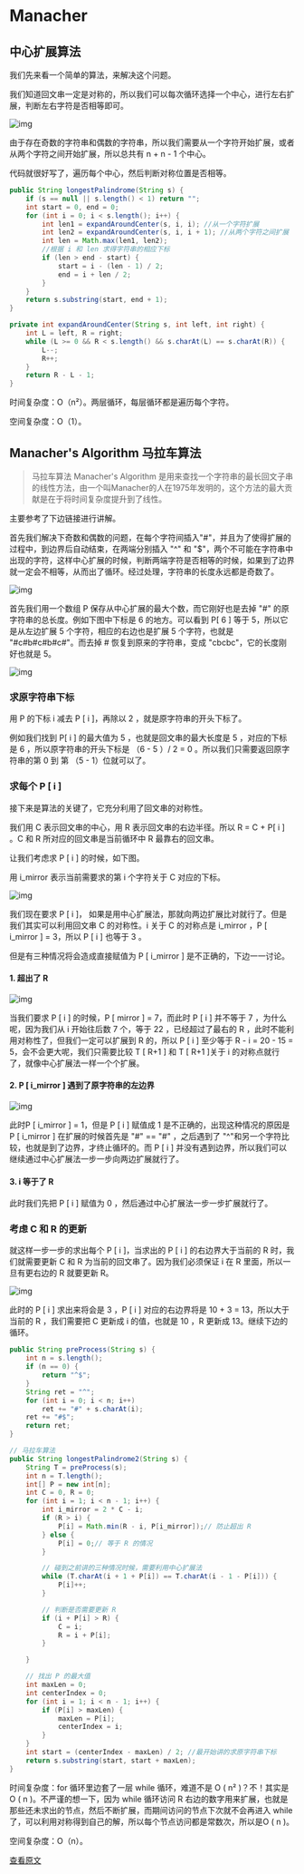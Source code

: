 # Manacher

## 中心扩展算法

我们先来看一个简单的算法，来解决这个问题。

我们知道回文串一定是对称的，所以我们可以每次循环选择一个中心，进行左右扩展，判断左右字符是否相等即可。



![img](https://raw.githubusercontent.com/SheldonZi/image-host/master/img/20210728111108.jpeg)



由于存在奇数的字符串和偶数的字符串，所以我们需要从一个字符开始扩展，或者从两个字符之间开始扩展，所以总共有 n + n - 1 个中心。

代码就很好写了，遍历每个中心，然后判断对称位置是否相等。

```java
public String longestPalindrome(String s) {
    if (s == null || s.length() < 1) return "";
    int start = 0, end = 0;
    for (int i = 0; i < s.length(); i++) {
        int len1 = expandAroundCenter(s, i, i); //从一个字符扩展
        int len2 = expandAroundCenter(s, i, i + 1); //从两个字符之间扩展
        int len = Math.max(len1, len2);
        //根据 i 和 len 求得字符串的相应下标
        if (len > end - start) {
            start = i - (len - 1) / 2;
            end = i + len / 2;
        }
    }
    return s.substring(start, end + 1);
}

private int expandAroundCenter(String s, int left, int right) {
    int L = left, R = right;
    while (L >= 0 && R < s.length() && s.charAt(L) == s.charAt(R)) {
        L--;
        R++;
    }
    return R - L - 1;
}
```

时间复杂度：O（n²）。两层循环，每层循环都是遍历每个字符。

空间复杂度：O（1）。

## Manacher's Algorithm 马拉车算法

> 马拉车算法 Manacher's Algorithm 是用来查找一个字符串的最长回文子串的线性方法，由一个叫Manacher的人在1975年发明的，这个方法的最大贡献是在于将时间复杂度提升到了线性。

主要参考了下边链接进行讲解。

首先我们解决下奇数和偶数的问题，在每个字符间插入"#"，并且为了使得扩展的过程中，到边界后自动结束，在两端分别插入 "^" 和 "$"，两个不可能在字符串中出现的字符，这样中心扩展的时候，判断两端字符是否相等的时候，如果到了边界就一定会不相等，从而出了循环。经过处理，字符串的长度永远都是奇数了。



![img](https://raw.githubusercontent.com/SheldonZi/image-host/master/img/20210728111423.jpeg)



首先我们用一个数组 P 保存从中心扩展的最大个数，而它刚好也是去掉 "#" 的原字符串的总长度。例如下图中下标是 6 的地方。可以看到 P[ 6 ] 等于 5，所以它是从左边扩展 5 个字符，相应的右边也是扩展 5 个字符，也就是 "#c#b#c#b#c#"。而去掉 # 恢复到原来的字符串，变成 "cbcbc"，它的长度刚好也就是 5。



![img](https://raw.githubusercontent.com/SheldonZi/image-host/master/img/20210728111415.jpeg)

### 求原字符串下标

用 P 的下标 i 减去 P [ i ]，再除以 2 ，就是原字符串的开头下标了。

例如我们找到 P[ i ] 的最大值为 5 ，也就是回文串的最大长度是 5 ，对应的下标是 6 ，所以原字符串的开头下标是 （6 - 5 ）/ 2 = 0 。所以我们只需要返回原字符串的第 0 到 第 （5 - 1）位就可以了。

### 求每个 P [ i ]

接下来是算法的关键了，它充分利用了回文串的对称性。

我们用 C 表示回文串的中心，用 R 表示回文串的右边半径。所以 R = C + P[ i ] 。C 和 R 所对应的回文串是当前循环中 R 最靠右的回文串。

让我们考虑求 P [ i ] 的时候，如下图。

用 i_mirror 表示当前需要求的第 i 个字符关于 C 对应的下标。



![img](https://raw.githubusercontent.com/SheldonZi/image-host/master/img/20210728111455.jpeg)



我们现在要求 P [ i ]， 如果是用中心扩展法，那就向两边扩展比对就行了。但是我们其实可以利用回文串 C 的对称性。i 关于 C 的对称点是 i_mirror ，P [ i_mirror ] = 3，所以 P [ i ] 也等于 3 。

但是有三种情况将会造成直接赋值为 P [ i_mirror ] 是不正确的，下边一一讨论。

#### 1. 超出了 R



![img](https://raw.githubusercontent.com/SheldonZi/image-host/master/img/20210728111532.jpeg)



当我们要求 P [ i ] 的时候，P [ mirror ] = 7，而此时 P [ i ] 并不等于 7 ，为什么呢，因为我们从 i 开始往后数 7 个，等于 22 ，已经超过了最右的 R ，此时不能利用对称性了，但我们一定可以扩展到 R 的，所以 P [ i ] 至少等于 R - i = 20 - 15 = 5，会不会更大呢，我们只需要比较 T [ R+1 ] 和 T [ R+1 ]关于 i 的对称点就行了，就像中心扩展法一样一个个扩展。

#### 2. P [ i_mirror ] 遇到了原字符串的左边界



![img](https://raw.githubusercontent.com/SheldonZi/image-host/master/img/20210728111535.jpeg)



此时P [ i_mirror ] = 1，但是 P [ i ] 赋值成 1 是不正确的，出现这种情况的原因是 P [ i_mirror ] 在扩展的时候首先是 "#" == "#" ，之后遇到了 "^"和另一个字符比较，也就是到了边界，才终止循环的。而 P [ i ] 并没有遇到边界，所以我们可以继续通过中心扩展法一步一步向两边扩展就行了。

#### 3. i 等于了 R

此时我们先把 P [ i ] 赋值为 0 ，然后通过中心扩展法一步一步扩展就行了。

### 考虑 C 和 R 的更新

就这样一步一步的求出每个 P [ i ]，当求出的 P [ i ] 的右边界大于当前的 R 时，我们就需要更新 C 和 R 为当前的回文串了。因为我们必须保证 i 在 R 里面，所以一旦有更右边的 R 就要更新 R。



![img](https://raw.githubusercontent.com/SheldonZi/image-host/master/img/20210728111619.jpeg)



此时的 P [ i ] 求出来将会是 3 ，P [ i ] 对应的右边界将是 10 + 3 = 13，所以大于当前的 R ，我们需要把 C 更新成 i 的值，也就是 10 ，R 更新成 13。继续下边的循环。

```java
public String preProcess(String s) {
    int n = s.length();
    if (n == 0) {
        return "^$";
    }
    String ret = "^";
    for (int i = 0; i < n; i++)
        ret += "#" + s.charAt(i);
    ret += "#$";
    return ret;
}

// 马拉车算法
public String longestPalindrome2(String s) {
    String T = preProcess(s);
    int n = T.length();
    int[] P = new int[n];
    int C = 0, R = 0;
    for (int i = 1; i < n - 1; i++) {
        int i_mirror = 2 * C - i;
        if (R > i) {
            P[i] = Math.min(R - i, P[i_mirror]);// 防止超出 R
        } else {
            P[i] = 0;// 等于 R 的情况
        }

        // 碰到之前讲的三种情况时候，需要利用中心扩展法
        while (T.charAt(i + 1 + P[i]) == T.charAt(i - 1 - P[i])) {
            P[i]++;
        }

        // 判断是否需要更新 R
        if (i + P[i] > R) {
            C = i;
            R = i + P[i];
        }

    }

    // 找出 P 的最大值
    int maxLen = 0;
    int centerIndex = 0;
    for (int i = 1; i < n - 1; i++) {
        if (P[i] > maxLen) {
            maxLen = P[i];
            centerIndex = i;
        }
    }
    int start = (centerIndex - maxLen) / 2; //最开始讲的求原字符串下标
    return s.substring(start, start + maxLen);
}
```

时间复杂度：for 循环里边套了一层 while 循环，难道不是 O ( n² )？不！其实是 O ( n )。不严谨的想一下，因为 while 循环访问 R 右边的数字用来扩展，也就是那些还未求出的节点，然后不断扩展，而期间访问的节点下次就不会再进入 while 了，可以利用对称得到自己的解，所以每个节点访问都是常数次，所以是O ( n )。

空间复杂度：O（n）。

[查看原文](https://zhuanlan.zhihu.com/p/70532099)